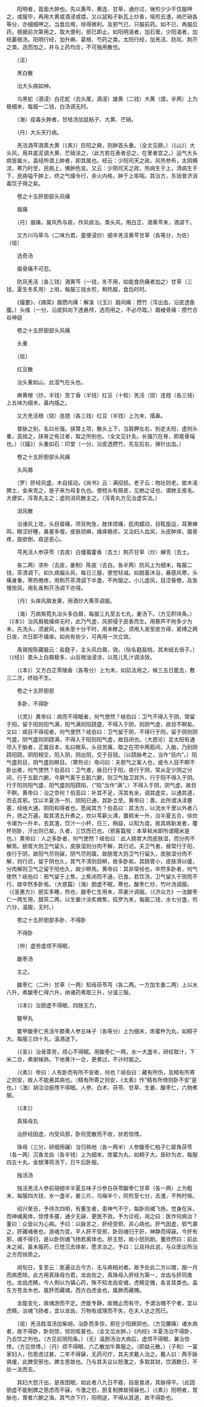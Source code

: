 <!-- { "loadSidebar": true } -->
　　阳明者，首面大肿也。先以黄芩、黄连、甘草，通炒过，锉煎少少不住服呷之，或服毕，再用大黄或酒浸或煨，又以鼠粘子新瓦上炒香，咀煎去渣，纳芒硝各等分，亦细细呷之。当食后用，徐得微利。及邪气已，只服前药。如不已，再服后药，根据前次第用之，取大便利，邪已即止。如阳明渴者，加石膏。少阳渴者，加栝蒌根汤。阳明行经，加升麻、葛根、芍药之类。太阳行经，加羌活、防风、荆芥之类。选而加之，并与上药均合，不可独用散也。

　　〔洁〕

　　黑白散

　　治大头病如神。

　　乌黑蛇（酒浸）白花蛇（去头尾，酒浸）雄黄（二钱）大黄（煨，半两）上为极细末，每服一二钱，白汤调无时。

　　〔海〕疫毒头肿者，甘桔汤加鼠粘子、大黄、芒硝。

　　〔丹〕大头天行病。

　　羌活酒芩酒蒸大黄〔《素》〕巨阳之厥，则肿首头重。（全文见厥。）〔《山》〕大头风，用井底泥调大黄、芒硝涂之。（此方若在表者忌之，在里者宜之。）运气大头病皆属火，盖经所谓上肿者，即其属也。经云：少阳司天之政，风热参布，太阴横流，寒乃时至，民病上，怫肿色变。又云：少阴司天之政，热病生于上，清病生于下，民病嗌干肿上，终之气燥令行，余火内格，肿于上咳喘。其治方，东垣普济消毒饮子得之矣。

　　卷之十五肝胆部头风痛

　　眉痛

　　〔丹〕眉痛，属风热与痰，作风痰治。类头风，用白芷、酒黄芩末，酒调下。

　　又方川乌草乌（二味为君，童便浸炒）细辛羌活黄芩甘草（各等分，为佐）〔垣〕

　　选奇汤

　　眉骨痛不可忍。

　　防风羌活（各三钱）酒黄芩（一钱，冬不用，如能食热痛者加之）甘草（三钱，夏生冬炙用）上咀，每服三钱水煎，稍热服，食后时时。

　　《撮要》、《摘英》眉攒内痛：解溪〔《玉》〕眉间痛：攒竹（泻出血，沿皮透鱼腹。）头维（一分，沿皮斜向下透悬颅，选而用之，不必尽取。）眉棱骨痛：攒竹合谷神庭

　　卷之十五肝胆部头风痛

　　头重

　　〔垣〕

　　红豆散

　　治头重如山，此湿气在头也。

　　麻黄根（炒，半钱）苦丁香（半钱）红豆（十粒）羌活（烧）连翘（各三钱）上五味为细末，鼻内搐之。

　　又方羌活根（烧）连翘（各三钱）红豆（半钱）上为末，搐鼻。

　　督脉之别，名曰长强。挟膂上项，散头上下，当肩胛左右，别走太阳，虚则头重，高摇之，挟脊之有过者，取之所别也。（全文见针灸。长强穴在脊，即尾骨端也。）〔《撮》〕头重如石：印堂（一分，沿皮透攒竹，先左后右，弹针出血。）

　　卷之十五肝胆部头风痛

　　头风屑

　　〔罗〕肝经风盛，木自摇动。《尚书》云：满招损。老子云：物壮则老。故木凌脾土，金来克之，是子来为母复仇也。使梳头有屑皮，见肺之证也，谓肺主皮毛。大便实，泻青丸主之；虚则消风散主之。（泻青丸方见治虚实法。）

　　消风散

　　治诸风上攻，头目昏痛，项背拘急，肢体烦痛，肌肉蠕动，目眩旋运，耳箫蝉鸣，眼涩好睡，鼻塞多嚏，皮肤顽麻，燥痒瘾疹。又治妇人血风，头皮肿痒，眉骨疼，旋欲倒，痰逆恶心。

　　芎羌活人参茯苓（去皮）白僵蚕藿香（去土）荆芥甘草（炒）蝉壳（去土。

　　各二两）浓朴（去皮，姜制）陈皮（去白。各半两）防风上为细末，每服二钱，茶清调下。如久病偏头风，每日三服，便觉轻减。如脱着沐浴，暴感风寒，头痛身重，寒热倦疼，用荆芥茶清调下半盏，不拘服之。小儿虚风，目涩昏倦，及急慢惊风，用乳香荆芥汤调下亦得。

　　〔丹〕头痒风屑发黄，用酒炒大黄茶调服。

　　〔海〕万病紫菀丸治头多白屑，每服三丸至五七丸，姜汤下。（方见积块条。）〔《本》〕治风屑极燥痒无时，此乃气虚，风邪侵于皮表而生。用藜芦不拘多少为末，先洗头，须避风，候未至十分干时，用末糁之。须用入发至皮方得，紧缚之两日夜，次日即不燥痒。如尚有些少，可再用一次立效。

　　禹锡按陈藏器云：盐麸子，主头风白屑，效。（俗名麸盐桃，其末结五倍子。）〔《经》〕患头上白屑极多，山豆根油浸涂，以孩儿乳汁调涂效。

　　〔《本》〕又方白芷零陵香（各等分）上为末，如前法用之，候三五日篦去，敷三二次，终始不生。

　　卷之十五肝胆部

　　多卧、不得卧

　　〔《灵》〕黄帝曰：病而不得眠者，何气使然？岐伯曰：卫气不得入于阴，常留于阳，留于阳则阳气满，阳气满则阳跷盛，不得入于阴，则阴气虚，故目不瞑矣。又曰：病目不得视者，何气使然？岐伯曰：卫气留于阴，不得行于阳，留于阴则阴气盛，阴气盛则阴跷满，不得入于阳则阳气虚，故目闭也。（大惑论）足太阳有通项入于脑者，正属目本，名曰眼系，头目苦痛，取之在项中两筋间，入脑，乃别阴跷阳跷，阴阳相交，阳入阴，阴出阳，交于目锐。（以跷脉考之，当作“目内”。）阳气盛则目，阴气盛则瞑目。（寒热论）帝问曰：夫邪气之客人也，或令人目不瞑不卧出者，何气使然？伯高曰：卫气者，昼日行于阳，夜行于阴，常从足少阴之分间，行于五脏六腑。今厥气客于五脏六腑，则卫气独卫其外，行于阳不得入于阴。行于阳则阳气盛，阳气盛则阳跷陷，（“陷”当作“满”。）不得入于阴，阴气虚，故目不瞑。黄帝曰：治之奈何？伯高曰：补其不足，泻其有余，调其虚实，以通其道，而去其邪。饮以半夏汤一剂，阴阳已通，其卧立至。黄帝曰：善。此所谓决渎壅塞，经络大通，阴阳和得者也。愿闻其方？伯高曰：其汤方，以流水千里以外者八升，扬之万遍，取其清五升煮之，炊以苇薪火沸，置秫米一升，治半夏五合，徐炊令竭为一升半，去其渣，饮汁一小杯，日三，稍益，以知为度。故其病新发者，覆杯则卧，汗出则已矣。久者，三饮而已也。（邪客篇按：本草秫米即所谓糯米是也。）黄帝曰：人之多卧者，何气使然？岐伯曰：此人肠胃大而皮肤湿，而分肉不解焉。肠胃大则卫气留久，皮肤湿则分肉不解，其行迟。夫卫气者，昼常行于阳，夜行于阴，故阳气尽则寐，阴气尽则寤。故肠胃大则卫气行留久，皮肤湿分肉不解，则行迟，留于阴也久，其气不清则目瞑，故多卧矣。其肠胃小，皮肤滑以缓，分肉解则卫气之留于阳也久，故少瞑焉。黄帝曰：其非常经也，卒然多卧者，何气使然？岐伯曰：邪气留于上焦，上焦闭而不通，已食。若饮汤，卫气留久于阴而不行，故卒然多卧焉。（大惑篇）〔海〕胆虚不眠，寒也，酸枣仁炒，竹叶汤调服。（《圣惠方》）胆实多睡，热也，酸枣仁生用末，茶姜汁调服。（《济众方》一法酸枣仁一两生用，腊茶二两，以生姜汁涂炙微焦，捣罗为末，每服二钱，水七分盏，煎六分，温服，无时。）

　　卷之十五肝胆部多卧、不得卧

　　不得卧

　　〔仲〕虚劳虚烦不得眠，

　　酸枣汤

　　主之。

　　酸枣仁（二升）甘草（一两）知母茯苓芎（各二两。一方加生姜二两）上以水八升，煮酸枣仁得六升，纳诸药煮取三升，分温三服。

　　〔《本》〕治胆虚不得眠，四肢无力，

　　鳖甲丸

　　鳖甲酸枣仁羌活牛膝黄人参五味子（各等分）上为细末，炼蜜杵为丸，如桐子大。每服三四十丸，温酒送下。

　　〔《圣》〕治骨蒸劳，烦心不得眠。用酸枣仁一两，水一大盏半，研绞取汁，下米二合，煮粥候熟，下地黄汁一合，更煮过，不计时服之。

　　〔《素》〕帝曰：人有卧而有所不安者，何也？岐伯曰：藏有所伤，及精有所寄之则安，故人不能悬其病也。（精有所寄之则安，《太素》作“精有所倚则卧不安”是也。）〔海〕胡洽治振悸不得眠。人参、白术、茯苓、甘草、生姜、酸枣仁，六物煮服。

　　〔《本》〕

　　真珠母丸

　　治肝经因虚，内受风邪，卧则宽散而不收，状若惊悸。

　　珠母（三分，研细用碾）当归熟地（各一两半）人参酸枣仁柏子仁犀角茯苓（各一两）沉香龙齿（各半钱）上为细末，炼蜜为丸，如桐子大。辰砂为衣，每服四五十丸，金银薄荷汤下，日午后卧服。

　　独活汤

　　独活羌活人参前胡细辛半夏五味子沙参白茯苓酸枣仁甘草（各一两）上为粗末，每服四大钱，水一盏半，姜三片，乌梅半个，同煎至七分，去渣，不拘时候。

　　绍兴癸丑，予待次四明，有董生者，患神气不宁，每卧则魂飞扬，觉身在床，而神魂离体，惊悸多魇，通夕无寐，更医不效。予为诊视，询之曰：医作何病治？董曰：众皆以为心病。予曰：以脉言之，肝经受邪，非心病也。肝气因虚，邪气袭之，肝藏魂者也，游魂为变。平人肝不受邪，卧则魂归于肝，神静而得寐。今肝有邪，魂不得归，是以卧则魂飞扬若离体也。肝主怒，故小怒则剧。董欣然曰：前此未之闻，虽未服药，已觉沉去体矣，愿求治之。予曰：公且持此说，与众医议所治之方而徐质之。

　　阅旬日，复至云：医遍议古今方，无与病相对者。故予处此二方以赠，服一月而病悉除。此方用真珠母为君，龙齿佐之，真珠母入肝经为第一，龙齿与肝同类也。龙齿虎睛，今人例以为镇心药，殊不知龙齿安魂，虎睛定魄，各言其类也。盖东方苍龙木也，属肝而藏魂，西方白虎金也，属肺而藏魄。

　　龙能变化，故魂游而不定。虎能专静，故魄止而有守。予谓治魄不宁者，宜以虎睛，治魂飞扬者，宜以龙齿，万物有成理而不失，在夫人达之而已。

　　〔垣〕羌活胜湿汤加柴胡，治卧而多惊，邪在少阳厥阴也。（方见腰痛）诸水病者，故不得卧，卧则惊，惊则咳甚也。（全文见水肿。）《内经》半夏汤治不得卧，乃去饮之剂也。（方见前阴阳条。）〔无〕温胆汤治大病后，虚烦不得眠，兼治惊悸。（方见惊悸。）〔丹〕烦不得眠，六乙散加牛黄服之。（即益元散。）〔子和〕一富家妇人，伤思虑过甚，二年不得寐，无药可疗，其夫求戴人治之。戴人曰：两手脉俱缓，此脾受邪也，脾主思故也。乃与其夫议以怒激之，多取其财，饮酒数日，不处一法而去。

　　其妇大怒汗出，是夜困眠，如此者八九日不寤，自是食进，其脉得平。（此因胆虚不能制脾之思虑而不寐，今激之怒，胆复制脾故得寐也。）〔《素》〕阳明者，胃脉也，胃者六腑之海，其气亦下行，阳明逆，不得从其道，故不得卧也。

